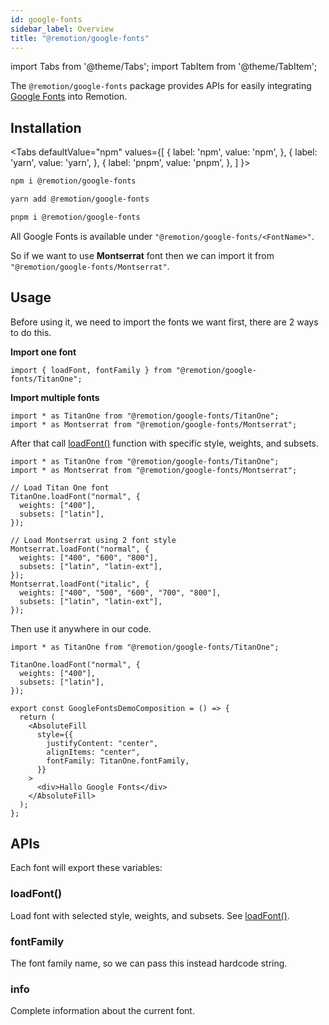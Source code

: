 ```yaml
---
id: google-fonts
sidebar_label: Overview
title: "@remotion/google-fonts"
---
```


import Tabs from '@theme/Tabs';
import TabItem from '@theme/TabItem';

The `@remotion/google-fonts` package provides APIs for easily integrating [Google Fonts](https://fonts.google.com/) into Remotion.

## Installation

<Tabs
defaultValue="npm"
values={[
{ label: 'npm', value: 'npm', },
{ label: 'yarn', value: 'yarn', },
{ label: 'pnpm', value: 'pnpm', },
]
}>
<TabItem value="npm">

```bash
npm i @remotion/google-fonts
```

  </TabItem>

  <TabItem value="yarn">

```bash
yarn add @remotion/google-fonts
```

  </TabItem>

  <TabItem value="pnpm">

```bash
pnpm i @remotion/google-fonts
```

  </TabItem>
</Tabs>

All Google Fonts is available under `"@remotion/google-fonts/<FontName>"`.

So if we want to use **Montserrat** font then we can import it from `"@remotion/google-fonts/Montserrat"`.

## Usage

Before using it, we need to import the fonts we want first, there are 2 ways to do this.

**Import one font**

```tsx
import { loadFont, fontFamily } from "@remotion/google-fonts/TitanOne";
```

**Import multiple fonts**

```tsx
import * as TitanOne from "@remotion/google-fonts/TitanOne";
import * as Montserrat from "@remotion/google-fonts/Montserrat";
```

After that call [loadFont()](./load-font.md) function with specific style, weights, and subsets.

```tsx
import * as TitanOne from "@remotion/google-fonts/TitanOne";
import * as Montserrat from "@remotion/google-fonts/Montserrat";

// Load Titan One font
TitanOne.loadFont("normal", {
  weights: ["400"],
  subsets: ["latin"],
});

// Load Montserrat using 2 font style
Montserrat.loadFont("normal", {
  weights: ["400", "600", "800"],
  subsets: ["latin", "latin-ext"],
});
Montserrat.loadFont("italic", {
  weights: ["400", "500", "600", "700", "800"],
  subsets: ["latin", "latin-ext"],
});
```

Then use it anywhere in our code.

```tsx
import * as TitanOne from "@remotion/google-fonts/TitanOne";

TitanOne.loadFont("normal", {
  weights: ["400"],
  subsets: ["latin"],
});

export const GoogleFontsDemoComposition = () => {
  return (
    <AbsoluteFill
      style={{
        justifyContent: "center",
        alignItems: "center",
        fontFamily: TitanOne.fontFamily,
      }}
    >
      <div>Hallo Google Fonts</div>
    </AbsoluteFill>
  );
};
```

## APIs

Each font will export these variables:

### loadFont()

Load font with selected style, weights, and subsets. See [loadFont()](./load-font.md).


### fontFamily

The font family name, so we can pass this instead hardcode string.

### info

Complete information about the current font.

